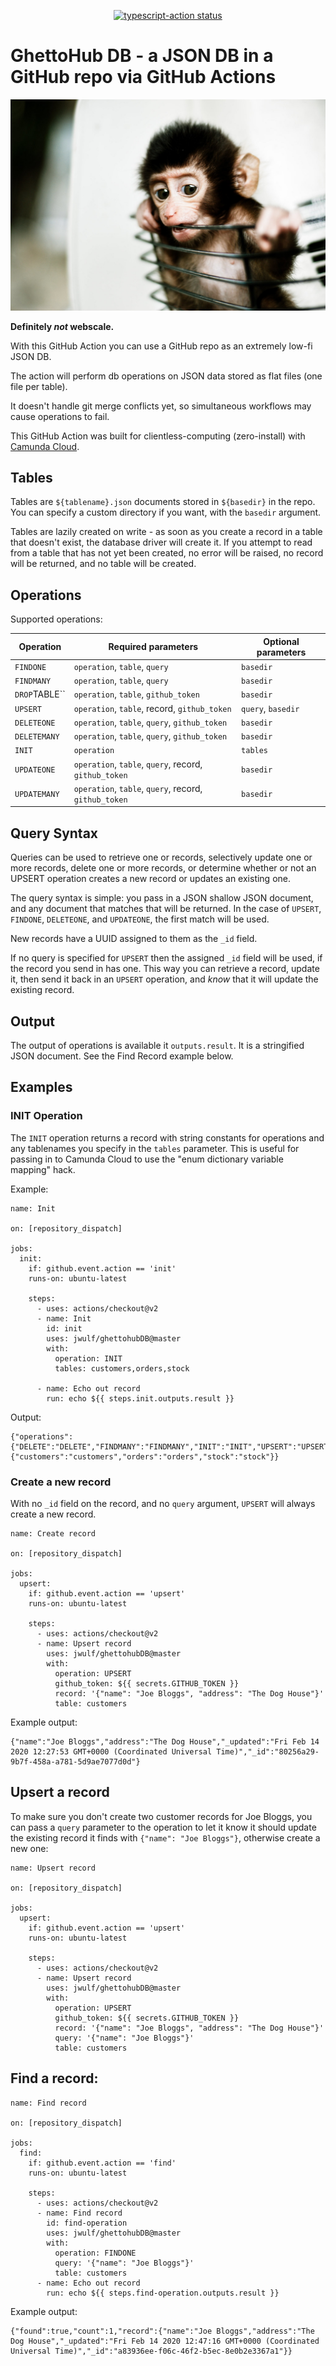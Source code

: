 <p align="center">
  <a href="https://github.com/jwulf/ghettohubDB/actions"><img alt="typescript-action status" src="https://github.com/jwulf/ghettohubDB/workflows/build-test/badge.svg"></a>
</p>

# GhettoHub DB - a JSON DB in a GitHub repo via GitHub Actions

![](img/monkey.jpg)

**Definitely _not_ webscale.**

With this GitHub Action you can use a GitHub repo as an extremely low-fi JSON DB.

The action will perform db operations on JSON data stored as flat files (one file per table).

It doesn't handle git merge conflicts yet, so simultaneous workflows may cause operations to fail.

This GitHub Action was built for clientless-computing (zero-install) with [Camunda Cloud](https://camunda.io).

## Tables

Tables are `${tablename}.json` documents stored in `${basedir}` in the repo. You can specify a custom directory if you want, with the `basedir` argument.

Tables are lazily created on write - as soon as you create a record in a table that doesn't exist, the database driver will create it. If you attempt to read from a table that has not yet been created, no error will be raised, no record will be returned, and no table will be created.

## Operations

Supported operations:

| Operation | Required parameters | Optional parameters |
| --- | ---| --- |
| `FINDONE` | `operation`, `table`, `query` | `basedir` |
| `FINDMANY` | `operation`, `table`, `query` | `basedir` |
| `DROP`TABLE`` | `operation`, `table`, `github_token` | `basedir` |
| `UPSERT`  | `operation`, `table`, record, `github_token` | `query`, `basedir` |
| `DELETEONE` | `operation`, `table`, `query`, `github_token` | `basedir` |
| `DELETEMANY` | `operation`, `table`, `query`, `github_token` | `basedir` |
| `INIT`  | `operation`  | `tables` |
| `UPDATEONE`   |`operation`, `table`, `query`, record, `github_token` | `basedir` |
| `UPDATEMANY`  |`operation`, `table`, `query`, record, `github_token` | `basedir` |

## Query Syntax

Queries can be used to retrieve one or records, selectively update one or more records, delete one or more records, or determine whether or not an UPSERT operation creates a new record or updates an existing one.

The query syntax is simple: you pass in a JSON shallow JSON document, and any document that matches that will be returned. In the case of `UPSERT`, `FINDONE`, `DELETEONE`, and `UPDATEONE`, the first match will be used.

New records have a UUID assigned to them as the `_id` field. 

If no query is specified for `UPSERT` then the assigned `_id` field will be used, if the record you send in has one. This way you can retrieve a record, update it, then send it back in an `UPSERT` operation, and _know_ that it will update the existing record.

## Output

The output of operations is available it `outputs.result`. It is a stringified JSON document. See the Find Record example below.

## Examples

### INIT Operation 

The `INIT` operation returns a record with string constants for operations and any tablenames you specify in the `tables` parameter. This is useful for passing in to Camunda Cloud to use the "enum dictionary variable mapping" hack.

Example: 

```
name: Init

on: [repository_dispatch]

jobs:
  init:
    if: github.event.action == 'init'
    runs-on: ubuntu-latest

    steps:
      - uses: actions/checkout@v2
      - name: Init
        id: init
        uses: jwulf/ghettohubDB@master
        with:
          operation: INIT
          tables: customers,orders,stock
          
      - name: Echo out record
        run: echo ${{ steps.init.outputs.result }}
```

Output:

```
{"operations":{"DELETE":"DELETE","FINDMANY":"FINDMANY","INIT":"INIT","UPSERT":"UPSERT","FINDONE":"FINDONE","DELETEONE":"DELETEONE","DELETEMANY":"DELETEMANY","UPDATEONE":"UPDATEONE","UPDATEMANY":"UPDATEMANY","DROPTABLE":"DROPTABLE"},"tables":{"customers":"customers","orders":"orders","stock":"stock"}}
```

### Create a new record

With no `_id` field on the record, and no `query` argument, `UPSERT` will always create a new record.

```
name: Create record

on: [repository_dispatch]

jobs:
  upsert:
    if: github.event.action == 'upsert'
    runs-on: ubuntu-latest

    steps:
      - uses: actions/checkout@v2
      - name: Upsert record
        uses: jwulf/ghettohubDB@master
        with:
          operation: UPSERT
          github_token: ${{ secrets.GITHUB_TOKEN }}
          record: '{"name": "Joe Bloggs", "address": "The Dog House"}'
          table: customers
```

Example output: 

```
{"name":"Joe Bloggs","address":"The Dog House","_updated":"Fri Feb 14 2020 12:27:53 GMT+0000 (Coordinated Universal Time)","_id":"80256a29-9b7f-458a-a781-5d9ae7077d0d"}
```

## Upsert a record

To make sure you don't create two customer records for Joe Bloggs, you can pass a `query` parameter to the operation to let it know it should update the existing record it finds with `{"name": "Joe Bloggs"}`, otherwise create a new one:

```
name: Upsert record

on: [repository_dispatch]

jobs:
  upsert:
    if: github.event.action == 'upsert'
    runs-on: ubuntu-latest

    steps:
      - uses: actions/checkout@v2
      - name: Upsert record
        uses: jwulf/ghettohubDB@master
        with:
          operation: UPSERT
          github_token: ${{ secrets.GITHUB_TOKEN }}
          record: '{"name": "Joe Bloggs", "address": "The Dog House"}'
          query: '{"name": "Joe Bloggs"}'
          table: customers
```

## Find a record:

```
name: Find record

on: [repository_dispatch]

jobs:
  find:
    if: github.event.action == 'find'
    runs-on: ubuntu-latest

    steps:
      - uses: actions/checkout@v2
      - name: Find record
        id: find-operation
        uses: jwulf/ghettohubDB@master
        with:
          operation: FINDONE
          query: '{"name": "Joe Bloggs"}'
          table: customers
      - name: Echo out record
        run: echo ${{ steps.find-operation.outputs.result }}
```

Example output:

```
{"found":true,"count":1,"record":{"name":"Joe Bloggs","address":"The Dog House","_updated":"Fri Feb 14 2020 12:47:16 GMT+0000 (Coordinated Universal Time)","_id":"a83936ee-f06c-46f2-b5ec-8e0b2e3367a1"}}
```

